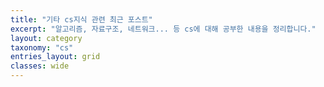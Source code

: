 ```yaml
---
title: "기타 cs지식 관련 최근 포스트"
excerpt: "알고리즘, 자료구조, 네트워크... 등 cs에 대해 공부한 내용을 정리합니다."
layout: category
taxonomy: "cs"
entries_layout: grid
classes: wide
---
```

